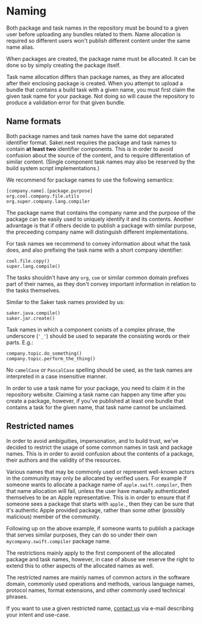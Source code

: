 # Naming

Both package and task names in the repository must be bound to a given user before uploading any bundles related to them. Name allocation is required so different users won't publish different content under the same name alias.

When packages are created, the package name must be allocated. It can be done so by simply creating the package itself.

Task name allocation differs than package names, as they are allocated after their enclosing package is created. When you attempt to upload a bundle that contains a build task with a given name, you must first claim the given task name for your package. Not doing so will cause the repository to produce a validation error for that given bundle.

## Name formats

Both package names and task names have the same dot separated identifier format. Saker.nest requires the package and task names to contain **at least two** identifier components. This is in order to avoid confusion about the source of the content, and to require differentation of similar content. (Single component task names may also be reserved by the build system script implementations.)

We recommend for package names to use the following semantics:

```plaintext
[company.name].[package.purpose]
org.cool.company.file.utils
org.super.company.lang.compiler
```

The package name that contains the company name and the purpose of the package can be easily used to uniquely identify it and its contents. Another advantage is that if others decide to publish a package with similar purpose, the preceeding company name will distinguish different implementations.

For task names we recommend to convey information about what the task does, and also prefixing the task name with a short company identifier:

```sakerscript
cool.file.copy()
super.lang.compile()
```

The tasks shouldn't have any `org`, `com` or similar common domain prefixes part of their names, as they don't convey important information in relation to the tasks themselves.

Similar to the Saker task names provided by us:

```sakerscript
saker.java.compile()
saker.jar.create()
```

Task names in which a component conists of a complex phrase, the underscore (`'_'`) should be used to separate the consisting words or their parts. E.g.:

```sakerscript
company.topic.do_something()
company.topic.perform_the_thing()
```

No `camelCase` or `PascalCase` spelling should be used, as the task names are interpreted in a case insensitive manner.

In order to use a task name for your package, you need to claim it in the repository website. Claiming a task name can happen any time after you create a package, however, if you've published at least one bundle that contains a task for the given name, that task name cannot be unclaimed.

## Restricted names

In order to avoid ambiguities, impersonation, and to build trust, we've decided to restrict the usage of some common names in task and package names. This is in order to avoid confusion about the contents of a package, their authors and the validity of the resources.

Various names that may be commonly used or represent well-known actors in the community may only be allocated by verified users. For example if someone wants to allocate a package name of `apple.swift.compiler`, then that name allocation will fail, unless the user have manually authenticated themselves to be an Apple representative. This is in order to ensure that if someone sees a package that starts with `apple.`, then they can be sure that it's authentic Apple provided package, rather than some other (possibly malicious) member of the community.

Following up on the above example, if someone wants to publish a package that serves similar purposes, they can do so under their own `mycompany.swift.compiler` package name.

The restrictions mainly apply to the first component of the allocated package and task names, however, in case of abuse we reserve the right to extend this to other aspects of the allocated names as well.

The restricted names are mainly names of common actors in the software domain, commonly used operations and methods, various language names, protocol names, format extensions, and other commonly used technical phrases.

If you want to use a given restricted name, [contact us](raw://contact.html) via e-mail describing your intent and use-case.
